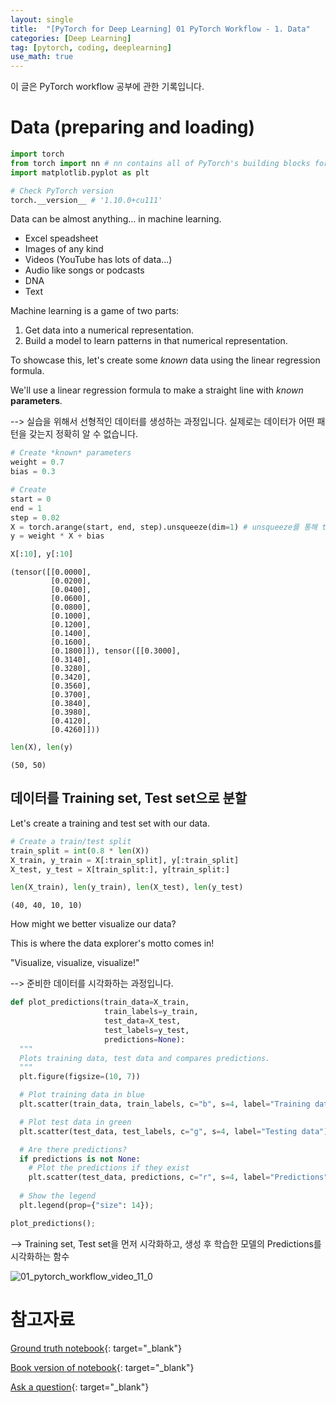 ```yaml
---
layout: single
title:  "[PyTorch for Deep Learning] 01 PyTorch Workflow - 1. Data"
categories: [Deep Learning]
tag: [pytorch, coding, deeplearning]
use_math: true
---
```


이 글은 PyTorch workflow 공부에 관한 기록입니다.


# Data (preparing and loading)

```python
import torch
from torch import nn # nn contains all of PyTorch's building blocks for neural networks 
import matplotlib.pyplot as plt

# Check PyTorch version
torch.__version__ # '1.10.0+cu111'
```


Data can be almost anything... in machine learning.

* Excel speadsheet
* Images of any kind
* Videos (YouTube has lots of data...)
* Audio like songs or podcasts
* DNA 
* Text

Machine learning is a game of two parts: 
1. Get data into a numerical representation.
2. Build a model to learn patterns in that numerical representation.

To showcase this, let's create some *known* data using the linear regression formula.

We'll use a linear regression formula to make a straight line with *known* **parameters**. 

--> 실습을 위해서 선형적인 데이터를 생성하는 과정입니다. 실제로는 데이터가 어떤 패턴을 갖는지 정확히 알 수 없습니다.


```python
# Create *known* parameters
weight = 0.7
bias = 0.3

# Create
start = 0
end = 1
step = 0.02
X = torch.arange(start, end, step).unsqueeze(dim=1) # unsqueeze를 통해 tensor화한다.
y = weight * X + bias 

X[:10], y[:10]
```




    (tensor([[0.0000],
             [0.0200],
             [0.0400],
             [0.0600],
             [0.0800],
             [0.1000],
             [0.1200],
             [0.1400],
             [0.1600],
             [0.1800]]), tensor([[0.3000],
             [0.3140],
             [0.3280],
             [0.3420],
             [0.3560],
             [0.3700],
             [0.3840],
             [0.3980],
             [0.4120],
             [0.4260]]))




```python
len(X), len(y)
```




    (50, 50)



## 데이터를 Training set, Test set으로 분할

Let's create a training and test set with our data.


```python
# Create a train/test split
train_split = int(0.8 * len(X))
X_train, y_train = X[:train_split], y[:train_split]
X_test, y_test = X[train_split:], y[train_split:] 

len(X_train), len(y_train), len(X_test), len(y_test)
```




    (40, 40, 10, 10)



How might we better visualize our data?

This is where the data explorer's motto comes in!

"Visualize, visualize, visualize!" 

--> 준비한 데이터를 시각화하는 과정입니다.


```python
def plot_predictions(train_data=X_train,
                     train_labels=y_train,
                     test_data=X_test,
                     test_labels=y_test,
                     predictions=None):
  """
  Plots training data, test data and compares predictions.
  """
  plt.figure(figsize=(10, 7))

  # Plot training data in blue
  plt.scatter(train_data, train_labels, c="b", s=4, label="Training data")

  # Plot test data in green
  plt.scatter(test_data, test_labels, c="g", s=4, label="Testing data")

  # Are there predictions?
  if predictions is not None:
    # Plot the predictions if they exist
    plt.scatter(test_data, predictions, c="r", s=4, label="Predictions")
  
  # Show the legend
  plt.legend(prop={"size": 14});
```


```python
plot_predictions();
```

--> Training set, Test set을 먼저 시각화하고, 생성 후 학습한 모델의 Predictions를 시각화하는 함수

![01_pytorch_workflow_video_11_0](https://github.com/yesnote/yesnote.github.io/assets/173476188/cfefcaca-c16b-4370-a563-9a55d4332a26)

# 참고자료

[Ground truth notebook](https://github.com/mrdbourke/pytorch-deep-learning/blob/main/01_pytorch_workflow.ipynb){: target="_blank"}

[Book version of notebook](https://www.learnpytorch.io/01_pytorch_workflow/){: target="_blank"}

[Ask a question](https://github.com/mrdbourke/pytorch-deep-learning/discussions){: target="_blank"}